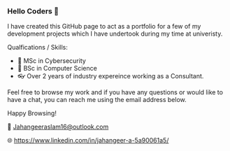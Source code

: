 ### Hello Coders 👋

<!--
**jahangeeraslam1/jahangeeraslam1** is a ✨ _special_ ✨ repository because its `README.md` (this file) appears on your GitHub profile.

Here are some ideas to get you started:

- 🔭 I’m currently working on ...
- 🌱 I’m currently learning ...
- 👯 I’m looking to collaborate on ...
- 🤔 I’m looking for help with ...
- 💬 Ask me about ...
- 📫 How to reach me: ...
- 😄 Pronouns: ...
- ⚡ Fun fact: ...
-->

I have created this GitHub page to act as a portfolio for a few of my development projects which I have undertook during my time at univeristy. 

Qualfications / Skills:
- :closed_lock_with_key: MSc in Cybersecurity
- :school_satchel: BSc in Computer Science
- :eyeglasses: Over 2 years of industry expereince working as a Consultant.

Feel free to browse my work and if you have any questions or would like to have a chat, you can reach me using the email address below. 

Happy Browsing! 


:email: Jahangeeraslam16@outlook.com

:globe_with_meridians: https://www.linkedin.com/in/jahangeer-a-5a90061a5/

